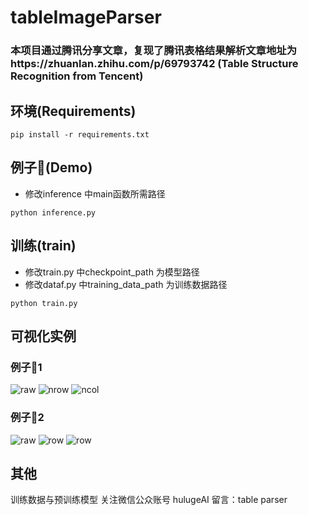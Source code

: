 # tableImageParser

### 本项目通过腾讯分享文章，复现了腾讯表格结果解析文章地址为https://zhuanlan.zhihu.com/p/69793742   (Table Structure Recognition from Tencent)

## 环境(Requirements)
```pip install -r requirements.txt```

## 例子🌰(Demo)
- 修改inference 中main函数所需路径

```python inference.py```

## 训练(train)
- 修改train.py 中checkpoint_path 为模型路径
- 修改dataf.py 中training_data_path 为训练数据路径

```python train.py```

## 可视化实例
### 例子🌰1
![raw](tx_infer_data/vanke_2016_1241_nb_3.jpg)
![nrow](tx_infer_data/nrow/vanke_2016_1241_nb_3.jpg)
![ncol](tx_infer_data/ncol/vanke_2016_1241_nb_3.jpg)
### 例子🌰2
![raw](tx_infer_data/1.jpg)
![row](tx_infer_data/row/1.jpg)
![row](tx_infer_data/col/1.jpg)

## 其他

训练数据与预训练模型 关注微信公众账号 hulugeAI 留言：table parser



